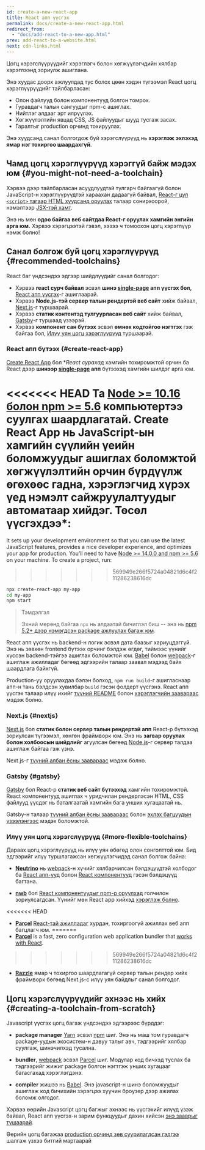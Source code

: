 ```yaml
---
id: create-a-new-react-app
title: React апп үүсгэх
permalink: docs/create-a-new-react-app.html
redirect_from:
  - "docs/add-react-to-a-new-app.html"
prev: add-react-to-a-website.html
next: cdn-links.html
---
```


Цогц хэрэгслүүрүүдийг хэрэглэгч болон хөгжүүлэгчдийн хялбар хэрэглээнд зориулж ашиглана.

Энэ хуудас доорх ажлуулдад тус болох цөөн хэдэн түгээмэл React цогц хэрэглүүрүүдийг тайлбарласан:

* Олон файлууд болон компонентууд болгон томрох.
* Гуравдагч талын сангуудыг npm-с ашиглах.
* Нийтлэг алдааг эрт илрүүлэх.
* Хөгжүүлэлтийн явцад CSS, JS файлуудыг шууд тусгаж засах.
* Гаралтыг production орчинд тохируулах.

Энэ хуудсанд санал болгогдож буй хэрэгслүүрүүд нь **хэрэглэж эхлэхэд ямар нэг тохиргоо шаардахгүй**.

## Чамд цогц хэрэглүүрүүд хэрэггүй байж мэдэх юм {#you-might-not-need-a-toolchain}

Хэрвээ дээр тайлбарласан асуудлуудтай тулгарч байгаагүй болон JavaScript-н хэрэглүүрүүдтэй хараахан дадаагүй байвал, [React-г цул `<script>` тагаар HTML хуудсанд оруулах](/docs/add-react-to-a-website.html) талаар сонирхоорой, нэмэлтээр [JSX-тэй хамт](/docs/add-react-to-a-website.html#optional-try-react-with-jsx).

Энэ нь мөн **одоо байгаа веб сайтдаа React-г оруулах хамгийн энгийн арга юм.** Хэрвээ хэрэгцээтэй гэвэл, хэзээ ч томоохон цогц хэрэглүүр нэмж болно!

## Санал болгож буй цогц хэрэглүүрүүд {#recommended-toolchains}

React баг үндсэндээ эдгээр шийдлүүдийг санал болгодог:

- Хэрвээ **react сурч байвал** эсвэл **шинэ [single-page](/docs/glossary.html#single-page-application) апп үүсгэх бол,** [React апп үүсгэх](#create-react-app)-г ашиглаарай.
- Хэрвээ **Node.js-тэй сервер талын рендертэй веб сайт** хийж байвал, [Next.js](#nextjs)-г туршаарай.
- Хэрвээ **статик контентэд тулгуурласан веб сайт** хийж байвал, [Gatsby](#gatsby)-г туршаад үзээрэй.
- Хэрвээ **компонент сан бүтээх** эсвэл **өмнөх кодтойгоо нэгтгэх** гэж байгаа бол, [Илүү уян цогц хэрэглүүрүүд](#more-flexible-toolchains) туршаарай.

### React апп бүтээх {#create-react-app}

[Create React App](https://github.com/facebookincubator/create-react-app) бол **React сурaхад* хамгийн тохиромжтой орчин ба React дээр **шинээр [single-page](/docs/glossary.html#single-page-application) апп** бүтээхэд хамгийн шилдэг арга юм.

<<<<<<< HEAD
Та [Node >= 10.16 болон npm >= 5.6](https://nodejs.org/en/) компьютертээ суулгах шаардлагатай. Create React App нь JavaScript-ын хамгийн сүүлийн үеийн боломжуудыг ашиглах боломжтой хѳгжүүлэлтийн орчин бүрдүүлж ѳгѳхѳѳс гадна, хэрэглэгчид хүрэх үед нэмэлт сайжруулалтуудыг автоматаар хийдэг. Тѳсѳл үүсгэхдээ*:
=======
It sets up your development environment so that you can use the latest JavaScript features, provides a nice developer experience, and optimizes your app for production. You’ll need to have [Node >= 14.0.0 and npm >= 5.6](https://nodejs.org/en/) on your machine. To create a project, run:
>>>>>>> 569949e266f5724a04821d6c4f211286238616dc

```bash
npx create-react-app my-app
cd my-app
npm start
```

>Тэмдэлгэл
>
>Эхний мөрөнд байгаа `npx` нь алдаатай бичиглэл биш -- энэ нь [npm 5.2+ дээр нэмэгдсэн package ажлуулах багаж юм](https://medium.com/@maybekatz/introducing-npx-an-npm-package-runner-55f7d4bd282b).

React апп үүсгэх нь backend-н логик эсвэл дата баазыг хариуцдаггүй. Энэ нь зөвхөн frontend бүтээх орчинг бэлдэж өгдөг, тиймээс үүнийг хүссэн backend-тэйгээ ашиглах боломжтой юм. [Babel](https://babeljs.io/) болон [webpack](https://webpack.js.org/)-г ашиглаж ажилладаг бөгөөд эдгээрийн талаар заавал мэдээд байх шаардлага байхгүй.

Production-уу оруулахдаа бэлэн болход, `npm run build`-г ашигласнаар апп-н тань бэлдсэн хувилбар `build` гэсэн фолдерт үүсгэнэ. React апп үүсгэх талаар илүү ихийг [түүний README](https://github.com/facebookincubator/create-react-app#create-react-app--) болон [хэрэглэгчийн заавараас](https://facebook.github.io/create-react-app/) мэдэж болно.

### Next.js {#nextjs}

[Next.js](https://nextjs.org/) бол **статик болон сервер талын рендертэй апп** React-р бүтээхэд зориулсан түгээмэл, хөнгөн фраймворк юм. Энэ нь **загвар оруулах болон холбоосын шийдлийг** агуулсан бөгөөд [Node.js](https://nodejs.org/)-г сервер талдаа ашиглаж байгаа гэж үзнэ.

Next.js-г [түүний албан ёсны заавараас](https://nextjs.org/learn/) мэдэж болно.

### Gatsby {#gatsby}

[Gatsby](https://www.gatsbyjs.org/) бол React-р **статик веб сайт бүтээхэд** хамгийн тохиромжтой. React компонентууд ашиглах ч уридчилан рендерлэсэн HTML, CSS файлууд үүсдэг нь баталгаатай хамгийн бага унших хугацаатай нь.

Gatsby-н талаар [түүний албан ёсны заавараас](https://www.gatsbyjs.org/docs/) болон [эхлэх багцуудын үзээлэнгээс](https://www.gatsbyjs.org/docs/gatsby-starters/) мэдэх боломжтой.

### Илүү уян цогц хэрэгслүүрүүд {#more-flexible-toolchains}

Дараах цогц хэрэглүүрүүд нь илүү уян өбөгөд олон сонголттой юм. Бид эдгээрийг илүү туршлагажсан хөгжүүлэгчидэд санал болгож байна:

- **[Neutrino](https://neutrinojs.org/)** нь [webpack](https://webpack.js.org/)-н хүчийг хялбарчилсан бэлдэцүүдтэй холбодог ба [React апп-ууд](https://neutrinojs.org/packages/react/) болон [React компонентууд](https://neutrinojs.org/packages/react-components/) гэсэн бэлдэцүүд багтана.

- **[nwb](https://github.com/insin/nwb)** бол [React компонентуудыг npm-р оруулхад](https://github.com/insin/nwb/blob/master/docs/guides/ReactComponents.md#developing-react-components-and-libraries-with-nwb) голчилон зориулсагдсан. Үүнийг мөн React app хийхэд [хэрэглэж болно](https://github.com/insin/nwb/blob/master/docs/guides/ReactApps.md#developing-react-apps-with-nwb).

<<<<<<< HEAD
- **[Parcel](https://parceljs.org/)** [React-тай ажилладаг](https://parceljs.org/recipes.html#react) хурдан, тохиргоогүй ажиллах веб апп багцлагч юм.
=======
- **[Parcel](https://parceljs.org/)** is a fast, zero configuration web application bundler that [works with React](https://parceljs.org/recipes/react/).
>>>>>>> 569949e266f5724a04821d6c4f211286238616dc

- **[Razzle](https://github.com/jaredpalmer/razzle)** ямар ч тохиргоо шаардлагагүй сервер талын рендер хийх фраймворк бөгөөд Next.js-с илүү уян байдлыг санал болгодог.

## Цогц хэрэгслүүрүүдийг эхнээс нь хийх {#creating-a-toolchain-from-scratch}

Javascript үүсгэх цогц багаж үндсэндээ эдгээрээс бүрддэг:

* **package manager** [Yarn](https://yarnpkg.com/) эсвэл [npm](https://www.npmjs.com/) шиг. Энэ нь маш том гуравдагч package-уудын экосистем-н давуу талыг авч, тэдгээрийг хялбар суулгаж, шинэчилхэд тусална.

* **bundler**, [webpack](https://webpack.js.org/) эсвэл [Parcel](https://parceljs.org/) шиг. Модулар код бичхэд туслах ба тэдгээрийг жижиг package болгон нэгтгэж унших хугацааг багасгахад хэрэглэгдэнэ.

* **compiler** жишээ нь [Babel](https://babeljs.io/). Энэ javascript-н шинэ боломжуудыг ашиглаж код бичихийн зэрэгцээ хуучин броузер дээр ажилах боломж олгодог.

Хэрвээ өөрийн Javascript цогц багжыг эхнээс нь үүсгэхийг илүүд үзэж байвал, React апп үүсгэх-н зарим функцуудыг дахин хийсэн [энэ зааврыг тушаарай](https://blog.usejournal.com/creating-a-react-app-from-scratch-f3c693b84658).

Өөрийн цогц багажаа [production орчинд зөв суурилагдсан гэдгээ](/docs/optimizing-performance.html#use-the-production-build) шалгаж үзхээ битгий мартаарай
